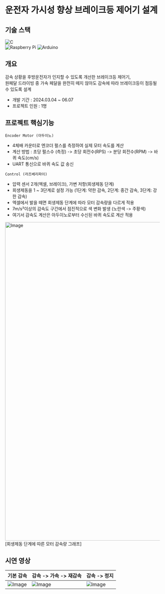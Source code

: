# 운전자 가시성 향상 브레이크등 제어기 설계

## 기술 스택
![C](https://img.shields.io/badge/c-%2300599C.svg?style=for-the-badge&logo=c&logoColor=white)  
![Raspberry Pi](https://img.shields.io/badge/-Raspberry_Pi-C51A4A?style=for-the-badge&logo=Raspberry-Pi) ![Arduino](https://img.shields.io/badge/-Arduino-00979D?style=for-the-badge&logo=Arduino&logoColor=white)

## 개요
감속 상황을 후방운전자가 인지할 수 있도록 개선한 브레이크등 제어기,  
원페달 드라이빙 중 가속 페달을 완전히 떼지 않아도 감속에 따라 브레이크등이 점등될 수 있도록 설계  

  
* 개발 기간 : 2024.03.04 ~ 06.07
* 프로젝트 인원 : 1명

## 프로젝트 핵심기능
`Encoder Motor (아두이노)`
* 4체배 카운터로 엔코더 펄스를 측정하여 실제 모터 속도를 계산
* 계산 방법 : 초당 펄스수 (측정) -> 초당 회전수(RPS) -> 분당 회전수(RPM) -> 바퀴 속도(cm/s)
* UART 통신으로 바퀴 속도 값 송신

`Control (라즈베리파이)`
* 압력 센서 2개(엑셀, 브레이크), 가변 저항(회생제동 단계)
* 회생제동을 1 ~ 3단계로 설정 가능 (1단계: 약한 감속, 2단계: 중간 감속, 3단계: 강한 감속)
* 엑셀에서 발을 떼면 회생제동 단계에 따라 모터 감속량을 다르게 적용
* 7m/s²이상의 감속도 구간에서 점진적으로 색 변화 발생 (노란색 -> 주황색)
* 여기서 감속도 계산은 아두이노로부터 수신된 바퀴 속도로 계산 적용

<img width="2244" height="1032" alt="Image" src="https://github.com/user-attachments/assets/ff45b362-f606-427b-ada2-fa90ed01313f" />
[회생제동 단계에 따른 모터 감속량 그래프]


## 시연 영상
|기본 감속|감속 -> 가속 -> 재감속|감속 -> 정지|
|---|---|---|
|![Image](https://github.com/user-attachments/assets/f8518989-411c-4241-9dac-786d7aa34fe8)|![Image](https://github.com/user-attachments/assets/dc9e377f-181e-4ddd-b192-0cceccce6547)|![Image](https://github.com/user-attachments/assets/3a50ae4c-220f-4192-83da-f314cb0f6956)|
